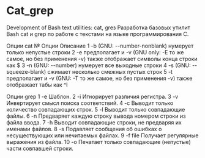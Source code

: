 # Cat_grep
Development of Bash text utilities: cat, greз
Разработка базовых утилит Bash cat и grep по работе с текстами на языке программирования С.

Опции cat
№	Опции	Описание
1	-b (GNU: --number-nonblank)	нумерует только непустые строки
2	-e предполагает и -v (GNU only: -E то же самое, но без применения -v)	также отображает символы конца строки как $
3	-n (GNU: --number)	нумерует все выходные строки
4	-s (GNU: --squeeze-blank)	сжимает несколько смежных пустых строк
5	-t предполагает и -v (GNU: -T то же самое, но без применения -v)	также отображает табы как ^I

Опции grep
1	-e	Шаблон.
2	-i	Игнорирует различия регистра.
3	-v	Инвертирует смысл поиска соответствий.
4	-c	Выводит только количество совпадающих строк.
5	-l	Выводит только совпадающие файлы.
6	-n	Предваряет каждую строку вывода номером строки из файла ввода.
7	-h	Выводит совпадающие строки, не предваряя их именами файлов.
8	-s	Подавляет сообщения об ошибках о несуществующих или нечитаемых файлах.
9	-f file	Получает регулярные выражения из файла.
10	-o	Печатает только совпадающие (непустые) части совпавшей строки.
